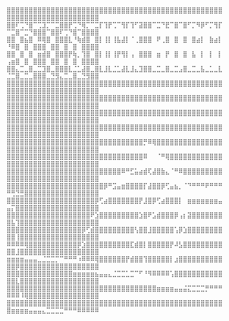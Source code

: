 ⣿⣿⣿⣿⣿⣿⣿⣿⣿⣿⣿⣿⣿⣿⣿⣿⣿⣿⣿⣿⣿⣿⣿⣿⣿⣿⣿⣿⣿⣿⣿⣿⣿⣿⣿⣿⣿⣿⣿⣿⣿⣿⣿⣿⣿⣿⣿⣿⣿⣿⣿⣿⣿⣿⣿⣿⣿⣿⣿⣿⣿⣿⣿⣿⣿⣿⣿⣿⣿⣿
⣿⣿⠏⢉⠙⣿⠉⢉⣹⡉⠉⣉⣿⣿⡟⢉⠙⢿⡉⠉⣉⡏⢹⡟⢉⠉⢻⡏⢹⠋⣽⣿⣿⠉⣉⠙⣟⠉⣿⠉⣿⠋⡉⠻⡿⠋⡉⢻⡏⠉⣉⣿⠉⣉⠙⣿⣿⣿⠉⣿⣿⠏⢉⠙⣿⠉⣿⣿⣿⣿
⣿⣿⠀⣿⣦⣿⠀⠿⢿⣿⠀⣿⣿⣿⣇⠘⢷⣾⣿⠀⣿⡇⢸⡇⢸⣧⣼⡇⠈⢀⣿⣿⣿⠀⠟⢀⣿⠀⣿⠀⣿⠀⣿⣴⡇⠀⣷⣴⡇⠘⠿⣿⠀⣿⠀⣿⣿⣿⠀⣿⣿⠀⣿⠀⣿⠀⣿⣿⣿⣿
⣿⣿⠀⣿⠀⣿⠀⣶⣾⣿⠀⣿⣿⣿⡟⢷⡀⢹⣿⠀⣿⡇⢸⡇⢸⡟⢻⡇⢠⠀⣿⣿⣿⠀⣶⠀⡟⠀⣿⠀⣿⠀⣧⠀⡇⠀⡇⠀⡇⢠⣶⣿⠀⣿⠀⣿⣿⣿⠀⣿⣿⠀⣿⠀⣿⠀⣿⣿⣿⣿
⣿⣿⣄⣉⣀⣿⣀⣉⣹⣿⣀⣿⣿⣿⣇⣈⣁⣼⣿⣀⣿⣇⣸⣇⣈⣁⣼⣇⣸⣄⣹⣿⣿⣀⣉⣀⣿⣀⣉⣠⣿⣀⣉⣀⣧⣀⣁⣀⣇⣈⣉⣿⣀⣉⣀⣿⣿⣿⣀⣙⣻⣄⣉⣀⣿⣀⣙⣻⣿⣿
⣿⣿⣿⣿⣿⣿⣿⣿⣿⣿⣿⣿⣿⣿⣿⣿⣿⣿⣿⣿⣿⣿⣿⣿⣿⣿⣿⣿⣿⣿⣿⣿⣿⣿⣿⣿⣿⣿⣿⣿⣿⣿⣿⣿⣿⣿⣿⣿⣿⣿⣿⣿⣿⣿⣿⣿⣿⣿⣿⣿⣿⣿⣿⣿⣿⣿⣿⣿⣿⣿
⣿⣿⣿⣿⣿⣿⣿⣿⣿⣿⣿⣿⣿⣿⣿⣿⣿⣿⣿⣿⣿⣿⣿⣿⣿⣿⣿⣿⣿⣿⣿⣿⣿⣿⣿⣿⣿⣿⣿⣿⣿⣿⣿⣿⣿⣿⣿⣿⣿⣿⣿⣿⣿⣿⣿⣿⣿⣿⣿⣿⣿⣿⣿⣿⣿⣿⣿⣿⣿⣿
⣿⣿⣿⣿⣿⣿⣿⣿⣿⣿⣿⣿⣿⣿⣿⣿⣿⣿⣿⣿⣿⣿⣿⣿⣿⣿⣿⣿⣿⣿⣿⣿⣿⣿⣿⣿⣿⣿⣿⣿⣿⣿⣿⣿⣿⣿⣿⣿⣿⣿⣿⣿⣿⣿⣿⣿⣿⣿⣿⣿⣿⣿⣿⣿⣿⣿⣿⣿⣿⣿
⣿⣿⣿⣿⣿⣿⣿⣿⣿⣿⣿⣿⣿⣿⣿⣿⣿⣿⣿⣿⣿⣿⣿⣿⣿⣿⣿⣿⣿⣿⣿⣿⣿⣿⣿⣿⣿⣿⣿⣿⣿⣿⣿⣿⣿⣿⣿⣿⣿⣿⣿⣿⣿⣿⣿⣿⣿⣿⣿⣿⣿⣿⣿⣿⣿⣿⣿⣿⣿⣿
⣿⣿⣿⣿⣿⣿⣿⣿⣿⣿⣿⣿⣿⣿⣿⣿⣿⣿⣿⣿⣿⣿⣿⣿⣿⣿⣿⣿⣿⣿⣿⡛⠿⢿⣿⣿⣿⣿⣿⣿⣿⣿⣿⣿⣿⣿⣿⣿⣿⣿⣿⣿⣿⣿⣿⣿⣿⣿⣿⣿⣿⣿⣿⣿⣿⣿⣿⣿⣿⣿
⣿⣿⣿⣿⣿⣿⣿⣿⣿⣿⣿⣿⣿⣿⣿⣿⣿⣿⣿⣿⣿⣿⣿⣿⣿⣿⣿⣿⣿⣿⣿⠿⠀⠀⠈⠛⢿⣿⣿⣿⣿⣿⣿⣿⣿⣿⣿⣿⣿⣿⣿⣿⣿⣿⣿⣿⣿⣿⣿⣿⣿⣿⣿⣿⣿⣿⣿⣿⣿⣿
⣿⣿⣿⣿⣿⣿⣿⣿⣿⣿⣿⣿⣿⣿⣿⣿⣿⣿⣿⣿⣿⣿⣿⣿⣿⣿⠿⠛⣋⣥⣴⣾⢏⣼⣿⣷⣄⠈⠛⠿⣿⣿⣿⣿⣿⣿⣿⣿⣿⣿⣿⣿⣿⣿⣿⣿⣿⣿⣿⣿⣿⣿⣿⣿⣿⣿⣿⣿⣿⣿
⣿⣿⣿⣿⣿⣿⣿⣿⣿⣿⣿⣿⣿⣿⣿⣿⣿⣿⣿⣿⣿⣿⡿⠛⣩⣤⣶⣿⣿⣿⣿⡏⣼⣿⣿⡿⢋⣤⣦⡀⠈⠙⠛⠛⠛⠟⠛⠛⠛⠛⢛⣙⣛⣿⣿⣿⣿⣿⣿⣿⣿⣿⣿⣿⣿⣿⣿⣿⣿⣿
⣿⣿⣿⣿⣿⣿⣿⣿⣿⣿⣿⣿⣿⣿⣿⣿⣿⣿⣿⣿⡿⢋⣴⣿⣿⣿⣿⣿⣿⣿⡟⣸⣿⡿⢋⣴⣿⣿⣿⡇⠀⣶⣶⣶⣶⣶⣶⣶⣤⣤⡍⣿⣿⣿⣿⣿⣿⣿⣿⣿⣿⣿⣿⣿⣿⣿⣿⣿⣿⣿
⣿⣿⣿⣿⣿⣿⣿⣿⣿⣿⣿⣿⣿⣿⣿⣿⣿⣿⣿⠟⣱⣿⣿⣿⣿⣿⣿⣿⣿⣿⣱⣿⠟⣡⣾⣿⣿⣿⡿⢠⡆⣽⣿⣿⣿⣿⣿⣿⣿⣿⣧⢹⣿⣿⣿⣿⣿⣿⣿⣿⣿⣿⣿⣿⣿⣿⣿⣿⣿⣿
⣿⣿⣿⣿⣿⣿⣿⣿⣿⣿⣿⣿⣿⣿⣿⣿⣿⡿⢋⣾⣿⣿⣿⣿⣿⣿⣿⣿⣿⢣⣿⣿⣸⣿⣿⣿⣿⣿⢡⡿⣱⣿⣿⣿⣿⣿⣿⣿⣿⣿⣿⢸⣿⣿⣿⣿⣿⣿⣿⣿⣿⣿⣿⣿⣿⣿⣿⣿⣿⣿
⠿⠿⠿⠿⢿⣿⣿⣿⣿⣿⣿⣿⣿⣿⣿⣿⡿⣱⣿⣿⣿⣿⣿⣿⣿⣿⣿⣿⣏⣾⣿⡇⣿⣿⣿⣿⣿⡟⠼⣣⣿⣿⣿⣿⣿⣿⣿⣿⣿⣿⣿⣸⣿⣿⣿⣿⣿⣿⣿⣿⣿⣿⣿⣿⣿⣿⣿⣿⣿⣿
⣶⣶⣶⣶⣤⣤⣤⣀⣈⣉⣉⡉⠉⠛⠛⠛⠰⠿⠿⠿⢿⣿⣿⣿⣿⣿⣿⡟⣾⣿⣿⢹⣿⣿⣿⣿⣿⡇⣰⣿⣿⣿⣿⣿⣿⣿⣿⣿⣿⣿⣿⡿⣿⣿⣿⣿⣿⣿⣿⣿⣿⣿⣿⣿⣿⣿⣿⣿⣿⣿
⣿⣿⣿⣿⣿⣿⣿⣿⣿⣿⣿⣿⣿⣿⣿⣶⣶⣶⣶⣶⣦⣤⣤⣄⣈⣉⣉⣁⣉⠉⠋⠘⠻⠿⠿⠿⠿⢡⣿⣿⣿⣿⣿⣿⣿⣿⣿⣿⣿⣿⣿⣇⣿⣿⣿⣿⣿⣿⣿⣿⣿⣿⣿⣿⣿⣿⣿⣿⣿⣿
⣿⣿⣿⣿⣿⣿⣿⣿⣿⣿⣿⣿⣿⣿⣿⣿⣿⣿⣿⣿⣿⣿⣿⣿⣿⣿⣿⣿⣿⣿⣿⣿⣿⣿⣶⣶⣶⣶⣤⣤⣬⣍⣉⣉⣉⡛⠛⠛⠛⠿⠿⠿⠸⢿⣿⣿⣿⣿⣿⣿⣿⣿⣿⣿⣿⣿⣿⣿⣿⣿
⣿⣿⣿⣿⣿⣿⣿⣿⣿⣿⣿⣿⣿⣿⣿⣿⣿⣿⣿⣿⣿⣿⣿⣿⣿⣿⣿⣿⣿⣿⣿⣿⣿⣿⣿⣿⣿⣿⣿⣿⣿⣿⣿⣿⣿⣿⣿⣿⣿⣿⣶⣶⣶⣶⣤⣤⣤⣄⣉⣉⣉⣉⠛⠛⠛⠿⠿⠿⠿⠿
